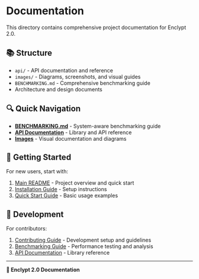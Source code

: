 # Documentation

This directory contains comprehensive project documentation for Enclypt 2.0.

## 📚 Structure

- `api/` - API documentation and reference
- `images/` - Diagrams, screenshots, and visual guides
- `BENCHMARKING.md` - Comprehensive benchmarking guide
- Architecture and design documents

## 🔍 Quick Navigation

- **[BENCHMARKING.md](BENCHMARKING.md)** - System-aware benchmarking guide
- **[API Documentation](api/)** - Library and API reference
- **[Images](images/)** - Visual documentation and diagrams

## 📖 Getting Started

For new users, start with:
1. [Main README](../../README.md) - Project overview and quick start
2. [Installation Guide](../../INSTALLATION.md) - Setup instructions
3. [Quick Start Guide](../../QUICK_START.md) - Basic usage examples

## 🔧 Development

For contributors:
1. [Contributing Guide](../../CONTRIBUTING.md) - Development setup and guidelines
2. [Benchmarking Guide](BENCHMARKING.md) - Performance testing and analysis
3. [API Documentation](api/) - Library reference

---

**🔐 Enclypt 2.0 Documentation**
